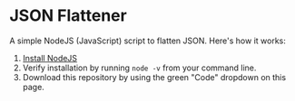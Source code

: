 # JSON Flattener

A simple NodeJS (JavaScript) script to flatten JSON. Here's how it works:

1. [Install NodeJS](https://nodejs.org/en/)
2. Verify installation by running `node -v` from your command line.
3. Download this repository by using the green "Code" dropdown on this page.
